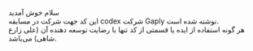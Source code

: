 سلام خوش آمدید
</br>
این کد جهت شرکت در مسابقه codex شرکت Gaply نوشته شده است.
</br>
هر گونه استفاده از ایده یا قسمتی از کد تنها با رضایت توسعه دهنده آن (علی زارع شاهی) می‌باشد.
